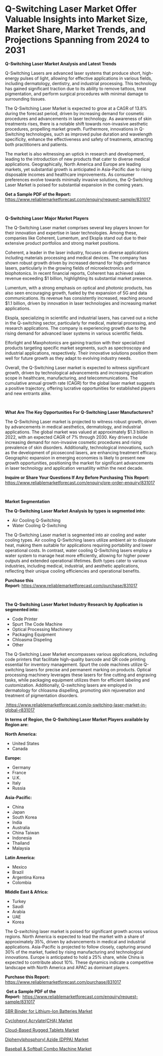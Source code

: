 <p><h1>Q-Switching Laser Market Offer Valuable Insights into Market Size, Market Share, Market Trends, and Projections Spanning from 2024 to 2031</h1></p><p><strong>Q-Switching Laser Market Analysis and Latest Trends</strong></p>
<p><p>Q-Switching Lasers are advanced laser systems that produce short, high-energy pulses of light, allowing for effective applications in various fields, including dermatology, dentistry, and industrial processing. This technology has gained significant traction due to its ability to remove tattoos, treat pigmentation, and perform surgical procedures with minimal damage to surrounding tissues.</p><p>The Q-Switching Laser Market is expected to grow at a CAGR of 13.8% during the forecast period, driven by increasing demand for cosmetic procedures and advancements in laser technology. As awareness of skin treatments rises, there is a notable shift towards non-invasive aesthetic procedures, propelling market growth. Furthermore, innovations in Q-Switching technologies, such as improved pulse duration and wavelength specificity, enhance the effectiveness and safety of treatments, attracting both practitioners and patients.</p><p>The market is also witnessing an uptick in research and development, leading to the introduction of new products that cater to diverse medical applications. Geographically, North America and Europe are leading markets, yet substantial growth is anticipated in Asia-Pacific due to rising disposable incomes and healthcare improvements. As consumer preferences evolve towards minimally invasive solutions, the Q-Switching Laser Market is poised for substantial expansion in the coming years.</p></p>
<p><strong>Get a Sample PDF of the Report:&nbsp;</strong> <a href="https://www.reliablemarketforecast.com/enquiry/request-sample/831017?utm_campaign=1127&utm_medium=2&utm_source=Github&utm_content=ia&utm_term=13102024&utm_id=q-switching-laser">https://www.reliablemarketforecast.com/enquiry/request-sample/831017</a></p>
<p>&nbsp;</p>
<p><strong>Q-Switching Laser Major Market Players</strong></p>
<p><p>The Q-Switching Laser market comprises several key players known for their innovation and expertise in laser technologies. Among these, companies like Coherent, Lumentum, and Ekspla stand out due to their extensive product portfolios and strong market positions.</p><p>Coherent, a leader in the laser industry, focuses on diverse applications including materials processing and medical devices. The company has shown robust growth driven by increased demand for high-performance lasers, particularly in the growing fields of microelectronics and biophotonics. In recent financial reports, Coherent has achieved sales revenue exceeding $1 billion, highlighting its substantial market presence.</p><p>Lumentum, with a strong emphasis on optical and photonic products, has also seen encouraging growth, fueled by the expansion of 5G and data communications. Its revenue has consistently increased, reaching around $1.1 billion, driven by innovation in laser technologies and increasing market applications.</p><p>Ekspla, specializing in scientific and industrial lasers, has carved out a niche in the Q-switching sector, particularly for medical, material processing, and research applications. The company is experiencing growth due to the rising demand for advanced laser systems in various scientific fields.</p><p>Elforlight and Maxphotonics are gaining traction with their specialized products targeting specific market segments, such as spectroscopy and industrial applications, respectively. Their innovative solutions position them well for future growth as they adapt to evolving industry needs.</p><p>Overall, the Q-Switching Laser market is expected to witness significant growth, driven by technological advancements and increasing application scope in healthcare, manufacturing, and telecommunications. The cumulative annual growth rate (CAGR) for the global laser market suggests a positive trajectory, offering lucrative opportunities for established players and new entrants alike.</p></p>
<p>&nbsp;</p>
<p><strong>What Are The Key Opportunities For Q-Switching Laser Manufacturers?</strong></p>
<p><p>The Q-Switching Laser market is projected to witness robust growth, driven by advancements in medical aesthetics, dermatology, and industrial applications. The global market was valued at approximately $1.3 billion in 2022, with an expected CAGR of 7% through 2030. Key drivers include increasing demand for non-invasive cosmetic procedures and rising prevalence of skin disorders. Additionally, technological innovations, such as the development of picosecond lasers, are enhancing treatment efficacy. Geographic expansion in emerging economies is likely to present new growth opportunities, positioning the market for significant advancements in laser technology and application versatility within the next decade.</p></p>
<p><strong>Inquire or Share Your Questions If Any Before Purchasing This Report:</strong> <a href="https://www.reliablemarketforecast.com/enquiry/pre-order-enquiry/831017?utm_campaign=1127&utm_medium=2&utm_source=Github&utm_content=ia&utm_term=13102024&utm_id=q-switching-laser">https://www.reliablemarketforecast.com/enquiry/pre-order-enquiry/831017</a></p>
<p>&nbsp;</p>
<p><strong>Market Segmentation</strong></p>
<p><strong>The Q-Switching Laser Market Analysis by types is segmented into:</strong></p>
<p><ul><li>Air Cooling Q-Switching</li><li>Water Cooling Q-Switching</li></ul></p>
<p><p>The Q-Switching Laser market is segmented into air cooling and water cooling types. Air cooling Q-Switching lasers utilize ambient air to dissipate heat, making them suitable for applications requiring portability and lower operational costs. In contrast, water cooling Q-Switching lasers employ a water system to manage heat more efficiently, allowing for higher power outputs and extended operational lifetimes. Both types cater to various industries, including medical, industrial, and aesthetic applications, reflecting their unique cooling efficiencies and operational benefits.</p></p>
<p><strong>Purchase this Report:&nbsp;</strong><a href="https://www.reliablemarketforecast.com/purchase/831017?utm_campaign=1127&utm_medium=2&utm_source=Github&utm_content=ia&utm_term=13102024&utm_id=q-switching-laser">https://www.reliablemarketforecast.com/purchase/831017</a></p>
<p>&nbsp;</p>
<p><strong>The Q-Switching Laser Market Industry Research by Application is segmented into:</strong></p>
<p><ul><li>Code Printer</li><li>Spurt The Code Machine</li><li>Optical Processing Machinery</li><li>Packaging Equipment</li><li>Chloasma Dispeling</li><li>Other</li></ul></p>
<p><p>The Q-Switching Laser Market encompasses various applications, including code printers that facilitate high-quality barcode and QR code printing essential for inventory management. Spurt the code machines utilize Q-switching lasers for precise and permanent marking on products. Optical processing machinery leverages these lasers for fine cutting and engraving tasks, while packaging equipment utilizes them for efficient labeling and customization. Additionally, Q-switching lasers are employed in dermatology for chloasma dispelling, promoting skin rejuvenation and treatment of pigmentation disorders.</p></p>
<p><a href="https://www.reliablemarketforecast.com/q-switching-laser-market-in-global-r831017?utm_campaign=1127&utm_medium=2&utm_source=Github&utm_content=ia&utm_term=13102024&utm_id=q-switching-laser">&nbsp;https://www.reliablemarketforecast.com/q-switching-laser-market-in-global-r831017</a></p>
<p><strong>In terms of Region, the Q-Switching Laser Market Players available by Region are:</strong></p>
<p>
    <p> <strong> North America: </strong>
        <ul>
            <li>United States</li>
            <li>Canada</li>
        </ul>
        </p> 
    <p> <strong> Europe: </strong>
        <ul>
            <li>Germany</li>
            <li>France</li>
            <li>U.K.</li>
            <li>Italy</li>
            <li>Russia</li>
        </ul>
        </p> 
    <p> <strong> Asia-Pacific: </strong>
        <ul>
            <li>China</li>
            <li>Japan</li>
            <li>South Korea</li>
            <li>India</li>
            <li>Australia</li>
            <li>China Taiwan</li>
            <li>Indonesia</li>
            <li>Thailand</li>
            <li>Malaysia</li>
        </ul>
        </p> 
    <p> <strong> Latin America: </strong>
        <ul>
            <li>Mexico</li>
            <li>Brazil</li>
            <li>Argentina Korea</li>
            <li>Colombia</li>
        </ul>
        </p> 
    <p> <strong> Middle East & Africa: </strong>
        <ul>
            <li>Turkey</li>
            <li>Saudi</li>
            <li>Arabia</li>
            <li>UAE</li>
            <li>Korea</li>
        </ul>
    </p>
    </p>
<p><p>The Q-switching laser market is poised for significant growth across various regions. North America is expected to lead the market with a share of approximately 35%, driven by advancements in medical and industrial applications. Asia-Pacific is projected to follow closely, capturing around 30% of the market, fueled by rising manufacturing and technological innovations. Europe is anticipated to hold a 25% share, while China is expected to contribute about 10%. These dynamics indicate a competitive landscape with North America and APAC as dominant players.</p></p>
<p><strong>Purchase this Report: </strong><a href="https://www.reliablemarketforecast.com/purchase/831017?utm_campaign=1127&utm_medium=2&utm_source=Github&utm_content=ia&utm_term=13102024&utm_id=q-switching-laser">https://www.reliablemarketforecast.com/purchase/831017</a></p>
<p>&nbsp;<strong>Get a Sample PDF of the Report:&nbsp;&nbsp;</strong><a href="https://www.reliablemarketforecast.com/enquiry/request-sample/831017?utm_campaign=1127&utm_medium=2&utm_source=Github&utm_content=ia&utm_term=13102024&utm_id=q-switching-laser">https://www.reliablemarketforecast.com/enquiry/request-sample/831017</a></p>
<p><strong></strong></p>
<p><p><a href="https://www.linkedin.com/pulse/global-sbr-binder-lithium-ion-batteries-market-analysis-olybf?utm_campaign=1127&utm_medium=2&utm_source=Github&utm_content=ia&utm_term=13102024&utm_id=q-switching-laser">SBR Binder for Lithium-Ion Batteries Market</a></p><p><a href="https://www.linkedin.com/pulse/cyclohexyl-acrylatecha-market-maturity-analysis-regional-disparities-i277e?utm_campaign=1127&utm_medium=2&utm_source=Github&utm_content=ia&utm_term=13102024&utm_id=q-switching-laser">Cyclohexyl Acrylate(CHA) Market</a></p><p><a href="https://github.com/jerridoxdemase/Market-Research-Report-List-1/blob/main/cloud-based-rugged-tablets-market.md?utm_campaign=1127&utm_medium=2&utm_source=Github&utm_content=ia&utm_term=13102024&utm_id=q-switching-laser">Cloud-Based Rugged Tablets Market</a></p><p><a href="https://www.linkedin.com/pulse/charting-future-comprehensive-analysis-global-diphenylphosphoryl-myyxe?utm_campaign=1127&utm_medium=2&utm_source=Github&utm_content=ia&utm_term=13102024&utm_id=q-switching-laser">Diphenylphosphoryl Azide (DPPA) Market</a></p><p><a href="https://github.com/nifongekclosebn1/Market-Research-Report-List-1/blob/main/baseball-softball-combo-machine-market.md?utm_campaign=1127&utm_medium=2&utm_source=Github&utm_content=ia&utm_term=13102024&utm_id=q-switching-laser">Baseball & Softball Combo Machine Market</a></p></p>